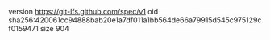 version https://git-lfs.github.com/spec/v1
oid sha256:420061cc94888bab20e1a7df011a1bb564de66a79915d545c975129cf0159471
size 904
